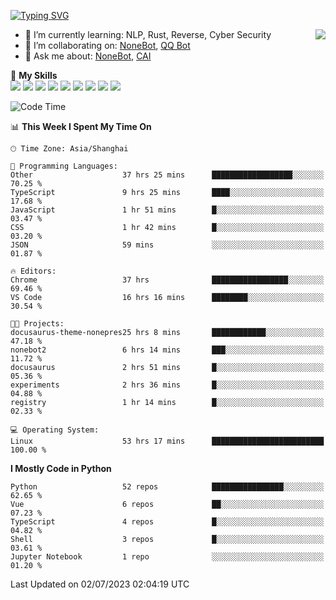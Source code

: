 [![Typing SVG](https://readme-typing-svg.herokuapp.com?size=25&duration=2500&color=8C43EA&vCenter=true&width=200&height=40&lines=Hi+there+%F0%9F%91%8B%F0%9F%8F%BB;I'm+yanyongyu)](https://git.io/typing-svg)

<a href="#">
  <img align="right" src="https://github-readme-stats.vercel.app/api?username=yanyongyu&count_private=true&show_icons=true&bg_color=15,f2f7fd,E0EAFC" />
</a>

- 🌱 I’m currently learning: NLP, Rust, Reverse, Cyber Security
- 👯 I’m collaborating on: [NoneBot](https://github.com/nonebot), [QQ Bot](https://github.com/Mrs4s/go-cqhttp)
- 💬 Ask me about: [NoneBot](https://github.com/nonebot), [CAI](https://github.com/cscs181/CAI)

🌟 **My Skills**  
![](https://img.shields.io/badge/-Python-3e74a2?style=flat-square&logo=Python&logoColor=fff)
![](https://img.shields.io/badge/-Node.js-339933?style=flat-square&logo=Node.js&logoColor=fff)
![](https://img.shields.io/badge/-Vue-4fc08d?style=flat-square&logo=Vue.js&logoColor=fff)
![](https://img.shields.io/badge/-React-2d98ce?style=flat-square&logo=React&logoColor=fff)
![](https://img.shields.io/badge/-Docker-2496ED?style=flat-square&logo=Docker&logoColor=fff)
![](https://img.shields.io/badge/-Linux-000000?style=flat-square&logo=Linux&logoColor=fff)
![](https://img.shields.io/badge/-MySQL-4479A1?style=flat-square&logo=MySQL&logoColor=fff)
![](https://img.shields.io/badge/-Redis-DC382D?style=flat-square&logo=Redis&logoColor=fff)
![](https://img.shields.io/badge/-MongoDB-47A248?style=flat-square&logo=MongoDB&logoColor=fff)

<!--START_SECTION:waka-->
![Code Time](http://img.shields.io/badge/Code%20Time-4%2C384%20hrs%2010%20mins-blue)

📊 **This Week I Spent My Time On** 

```text
🕑︎ Time Zone: Asia/Shanghai

💬 Programming Languages: 
Other                    37 hrs 25 mins      ██████████████████░░░░░░░   70.25 % 
TypeScript               9 hrs 25 mins       ████░░░░░░░░░░░░░░░░░░░░░   17.68 % 
JavaScript               1 hr 51 mins        █░░░░░░░░░░░░░░░░░░░░░░░░   03.47 % 
CSS                      1 hr 42 mins        █░░░░░░░░░░░░░░░░░░░░░░░░   03.20 % 
JSON                     59 mins             ░░░░░░░░░░░░░░░░░░░░░░░░░   01.87 % 

🔥 Editors: 
Chrome                   37 hrs              █████████████████░░░░░░░░   69.46 % 
VS Code                  16 hrs 16 mins      ████████░░░░░░░░░░░░░░░░░   30.54 % 

🐱‍💻 Projects: 
docusaurus-theme-nonepres25 hrs 8 mins       ████████████░░░░░░░░░░░░░   47.18 % 
nonebot2                 6 hrs 14 mins       ███░░░░░░░░░░░░░░░░░░░░░░   11.72 % 
docusaurus               2 hrs 51 mins       █░░░░░░░░░░░░░░░░░░░░░░░░   05.36 % 
experiments              2 hrs 36 mins       █░░░░░░░░░░░░░░░░░░░░░░░░   04.88 % 
registry                 1 hr 14 mins        █░░░░░░░░░░░░░░░░░░░░░░░░   02.33 % 

💻 Operating System: 
Linux                    53 hrs 17 mins      █████████████████████████   100.00 % 
```

**I Mostly Code in Python** 

```text
Python                   52 repos            ████████████████░░░░░░░░░   62.65 % 
Vue                      6 repos             ██░░░░░░░░░░░░░░░░░░░░░░░   07.23 % 
TypeScript               4 repos             █░░░░░░░░░░░░░░░░░░░░░░░░   04.82 % 
Shell                    3 repos             █░░░░░░░░░░░░░░░░░░░░░░░░   03.61 % 
Jupyter Notebook         1 repo              ░░░░░░░░░░░░░░░░░░░░░░░░░   01.20 % 
```




 Last Updated on 02/07/2023 02:04:19 UTC
<!--END_SECTION:waka-->
